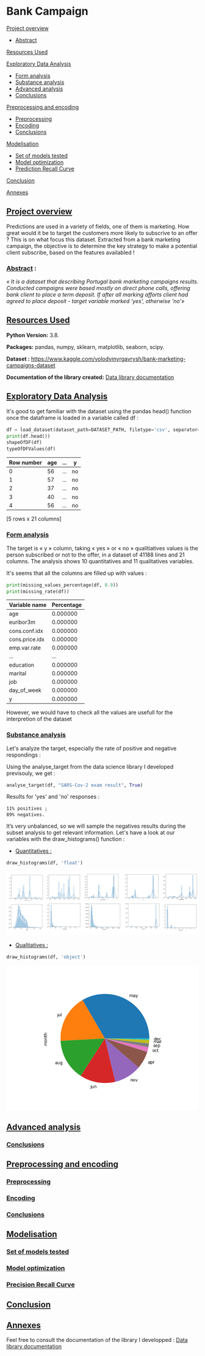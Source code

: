 # Bank Campaign

[Project overview](https://github.com/ackermannQ/Data_science/tree/master/2nd%20Project%20-%20Bank%20Campaign#project-overview)
* [Abstract](https://github.com/ackermannQ/Data_science/blob/master/2nd%20Project%20-%20Bank%20Campaign/README.md#abstract-)

[Resources Used](https://github.com/ackermannQ/Data_science/blob/master/2nd%20Project%20-%20Bank%20Campaign/README.md#resources-used)

[Exploratory Data Analysis](https://github.com/ackermannQ/Data_science/blob/master/2nd%20Project%20-%20Bank%20Campaign/README.md#exploratory-data-analysis)
* [Form analysis](https://github.com/ackermannQ/Data_science/blob/master/2nd%20Project%20-%20Bank%20Campaign/README.md#form-analysis)  
* [Substance analysis](https://github.com/ackermannQ/Data_science/blob/master/2nd%20Project%20-%20Bank%20Campaign/README.md#substance-analysis)  
* [Advanced analysis](https://github.com/ackermannQ/Data_science/blob/master/2nd%20Project%20-%20Bank%20Campaign/README.md#advanced-analysis)
* [Conclusions](https://github.com/ackermannQ/Data_science/blob/master/2nd%20Project%20-%20Bank%20Campaign/README.md#conclusions)

[Preprocessing and encoding](https://github.com/ackermannQ/Data_science/blob/master/2nd%20Project%20-%20Bank%20Campaign/README.md#preprocessing-and-encoding)
* [Preprocessing](https://github.com/ackermannQ/Data_science/blob/master/2nd%20Project%20-%20Bank%20Campaign/README.md#preprocessing)
* [Encoding](https://github.com/ackermannQ/Data_science/blob/master/2nd%20Project%20-%20Bank%20Campaign/README.md#encoding)
* [Conclusions](https://github.com/ackermannQ/Data_science/blob/master/2nd%20Project%20-%20Bank%20Campaign/README.md#conclusions-1)

[Modelisation](https://github.com/ackermannQ/Data_science/blob/master/2nd%20Project%20-%20Bank%20Campaign/README.md#modelisation)
* [Set of models tested](https://github.com/ackermannQ/Data_science/blob/master/2nd%20Project%20-%20Bank%20Campaign/README.md#set-of-models-tested)
* [Model optimization](https://github.com/ackermannQ/Data_science/blob/master/2nd%20Project%20-%20Bank%20Campaign/README.md#model-optimization)
* [Prediction Recall Curve](https://github.com/ackermannQ/Data_science/blob/master/2nd%20Project%20-%20Bank%20Campaign/README.md#precision-recall-curve)

[Conclusion](https://github.com/ackermannQ/Data_science/blob/master/2nd%20Project%20-%20Bank%20Campaign/README.md#conclusion)

[Annexes](https://github.com/ackermannQ/Data_science/blob/master/2nd%20Project%20-%20Bank%20Campaign/README.md#annexes)


## [Project overview](https://github.com/ackermannQ/Data_science/tree/master/2nd%20Project%20-%20Bank%20Campaign#bank-campaign)
Predictions are used in a variety of fields, one of them is marketing. How great would it be to target the customers more likely to subscrive to an offer ? This is on what focus this dataset. Extracted from a bank marketing campaign, the objective is to determine the key strategy to make a potential client subscribe, based on the features availabled !

### [Abstract](https://github.com/ackermannQ/Data_science/tree/master/2nd%20Project%20-%20Bank%20Campaign#bank-campaign) :
_«  It is a dataset that describing Portugal bank marketing campaigns results.
Conducted campaigns were based mostly on direct phone calls, offering bank client to place a term deposit.
If after all marking afforts client had agreed to place deposit - target variable marked 'yes', otherwise 'no'»_

## [Resources Used](https://github.com/ackermannQ/Data_science/tree/master/2nd%20Project%20-%20Bank%20Campaign#bank-campaign)
**Python Version:** 3.8.

**Packages:** pandas, numpy, sklearn, matplotlib, seaborn, scipy.

**Dataset :** https://www.kaggle.com/volodymyrgavrysh/bank-marketing-campaigns-dataset

**Documentation of the library created:** [Data library documentation](https://ackermannq.github.io/Data_lib_documentation/)

## [Exploratory Data Analysis](https://github.com/ackermannQ/Data_science/tree/master/2nd%20Project%20-%20Bank%20Campaign#bank-campaign)

It's good to get familiar with the dataset using the pandas head() function once the dataframe is loaded in a variable called df  :

```python    
df = load_dataset(dataset_path=DATASET_PATH, filetype='csv', separator=';')
print(df.head())
shapeOfDF(df)
typeOfDFValues(df)
```

Row number | age | ... | y
----- | ----- | ----- | ----- 
0 | 56 | ... | no
1 | 57 | ... | no
2 | 37 | ... | no
3 | 40 | ... | no
4 | 56 | ... | no

[5 rows x 21 columns]

### [Form analysis](https://github.com/ackermannQ/Data_science/tree/master/2nd%20Project%20-%20Bank%20Campaign#bank-campaign)
The target is « y » column, taking « yes » or « no » qualitiatives values is the person subscribed or not to the offer, in a dataset of 41188 lines and 21 columns. The analysis shows 10 quantitatives and 11 qualitatives variables.

It's seems that all the columns are filled up with values :

```python    
print(missing_values_percentage(df, 0.9))
print(missing_rate(df))
```

Variable name | Percentage
-------- | --------
age | 0.000000
euribor3m | 0.000000
cons.conf.idx | 0.000000
cons.price.idx | 0.000000
emp.var.rate | 0.000000
... | ...
education | 0.000000
marital | 0.000000
job | 0.000000
day_of_week | 0.000000
y | 0.000000

However, we would have to check all the values are usefull for the interpretion of the dataset

### [Substance analysis](https://github.com/ackermannQ/Data_science/tree/master/2nd%20Project%20-%20Bank%20Campaign#bank-campaign)
Let's analyze the target, especially the rate of positive and negative respondings :

Using the analyse_target from the data science library I developed previsouly, we get :

```python
analyse_target(df, "SARS-Cov-2 exam result", True)    
```

Results for 'yes' and 'no' responses :

    11% positives ;
    89% negatives.

It’s very unbalanced, so we will sample the negatives results during the subset analysis to get relevant information. Let's have a look at our variables with the draw_histograms() function :

* <ins>Quantitatives :</ins>
```python
draw_histograms(df, 'float')
```
![Histograms](https://raw.githubusercontent.com/ackermannQ/Data_science/master/2nd%20Project%20-%20Bank%20Campaign/Plots/Quantitatives/Sumup.png)


* <ins>Qualitatives :</ins>
```python
draw_histograms(df, 'object')
```
![MonthPie](https://raw.githubusercontent.com/ackermannQ/Data_science/master/2nd%20Project%20-%20Bank%20Campaign/Plots/Qualitatives/Pie_objects_month.png)


## [Advanced analysis](https://github.com/ackermannQ/Data_science/tree/master/2nd%20Project%20-%20Bank%20Campaign#bank-campaign)
### [Conclusions](https://github.com/ackermannQ/Data_science/tree/master/2nd%20Project%20-%20Bank%20Campaign#bank-campaign)

## [Preprocessing and encoding](https://github.com/ackermannQ/Data_science/tree/master/2nd%20Project%20-%20Bank%20Campaign#bank-campaign)
### [Preprocessing](https://github.com/ackermannQ/Data_science/tree/master/2nd%20Project%20-%20Bank%20Campaign#bank-campaign)

### [Encoding](https://github.com/ackermannQ/Data_science/tree/master/2nd%20Project%20-%20Bank%20Campaign#bank-campaign)

### [Conclusions](https://github.com/ackermannQ/Data_science/tree/master/2nd%20Project%20-%20Bank%20Campaign#bank-campaign)

## [Modelisation](https://github.com/ackermannQ/Data_science/tree/master/2nd%20Project%20-%20Bank%20Campaign#bank-campaign)

### [Set of models tested](https://github.com/ackermannQ/Data_science/tree/master/2nd%20Project%20-%20Bank%20Campaign#bank-campaign)

### [Model optimization](https://github.com/ackermannQ/Data_science/tree/master/2nd%20Project%20-%20Bank%20Campaign#bank-campaign)
### [Precision Recall Curve](https://github.com/ackermannQ/Data_science/tree/master/2nd%20Project%20-%20Bank%20Campaign#bank-campaign)


## [Conclusion](https://github.com/ackermannQ/Data_science/tree/master/2nd%20Project%20-%20Bank%20Campaign#bank-campaign)



## [Annexes](https://github.com/ackermannQ/Data_science/tree/master/2nd%20Project%20-%20Bank%20Campaign#bank-campaign)
Feel free to consult the documentation of the library I developped : [Data library documentation](https://ackermannq.github.io/Data_lib_documentation/)
